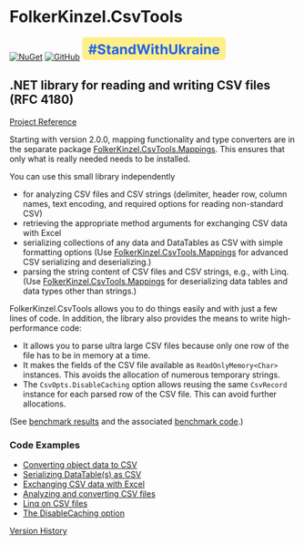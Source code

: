 # FolkerKinzel.CsvTools
[![NuGet](https://img.shields.io/nuget/v/FolkerKinzel.CsvTools)](https://www.nuget.org/packages/FolkerKinzel.CsvTools/)
[![GitHub](https://img.shields.io/github/license/FolkerKinzel/CsvTools)](https://github.com/FolkerKinzel/CsvTools/blob/master/LICENSE)
[![Stand With Ukraine](https://raw.githubusercontent.com/vshymanskyy/StandWithUkraine/main/badges/StandWithUkraine.svg)](https://stand-with-ukraine.pp.ua)

## .NET library for reading and writing CSV files (RFC 4180)
[Project Reference](https://folkerkinzel.github.io/CsvTools/reference/)

Starting with version 2.0.0, mapping functionality and type converters 
are in the separate package [FolkerKinzel.CsvTools.Mappings](https://www.nuget.org/packages/FolkerKinzel.CsvTools.Mappings/). This ensures that only what is really needed needs to be installed.

You can use this small library independently
- for analyzing CSV files and CSV strings (delimiter, header row, column names, text encoding, and required options for reading non-standard CSV)
- retrieving the appropriate method arguments for exchanging CSV data with Excel
- serializing collections of any data and DataTables as CSV with simple formatting options (Use [FolkerKinzel.CsvTools.Mappings](https://www.nuget.org/packages/FolkerKinzel.CsvTools.Mappings/) for advanced CSV serializing and deserializing.)
- parsing the string content of CSV files and CSV strings, e.g., with Linq. (Use [FolkerKinzel.CsvTools.Mappings](https://www.nuget.org/packages/FolkerKinzel.CsvTools.Mappings/) for deserializing data tables and data types other than strings.)

FolkerKinzel.CsvTools allows you to do things easily and with just a few lines of code. In addition, the library also provides the means to write high-performance code:
- It allows you to parse ultra large CSV files because only one row of the file has to be in memory at a time.
- It makes the fields of the CSV file available as `ReadOnlyMemory<Char>` instances. This avoids the allocation of numerous temporary strings.
- The `CsvOpts.DisableCaching` option allows reusing the same `CsvRecord` instance for each parsed row of the CSV file. This can avoid further allocations.

(See [benchmark results](https://github.com/FolkerKinzel/CsvTools.Mappings/tree/master/src/Benchmarks/results) and the associated [benchmark code](https://github.com/FolkerKinzel/CsvTools.Mappings/tree/master/src/Benchmarks).)
### Code Examples
- [Converting object data to CSV](https://github.com/FolkerKinzel/CsvTools/blob/master/src/Examples/CsvStringExample.cs)
- [Serializing DataTable(s) as CSV](https://github.com/FolkerKinzel/CsvTools/blob/master/src/Examples/DataTableExample.cs)
- [Exchanging CSV data with Excel](https://github.com/FolkerKinzel/CsvTools/blob/master/src/Examples/DataTableExample.cs)
- [Analyzing and converting CSV files](https://github.com/FolkerKinzel/CsvTools/blob/master/src/Examples/CsvAnalyzerExample.cs)
- [Linq on CSV files](https://github.com/FolkerKinzel/CsvTools/blob/master/src/Examples/LinqOnCsvExample.cs)
- [The DisableCaching option](https://github.com/FolkerKinzel/CsvTools/blob/master/src/Examples/DisableCachingExample.cs)

[Version History](https://github.com/FolkerKinzel/CsvTools/releases)





